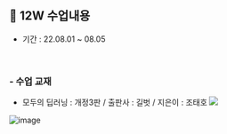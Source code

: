 ## 📘 12W 수업내용
- 기간 : 22.08.01 ~ 08.05

<br>

### - 수업 교재 
- 모두의 딥러닝 : 개정3판 / 출판사 : 길벗 / 지은이 : 조태호 <a href="https://github.com/taehojo/deeplearning" target="_blank"><img src="https://img.shields.io/badge/github-black?style=flat-nanum&logo=github&logoColor=white"/></a>

![image](https://user-images.githubusercontent.com/113741801/193564784-0b299558-27c1-48a4-b7bc-4565914989e8.png)
<br>
<br>
